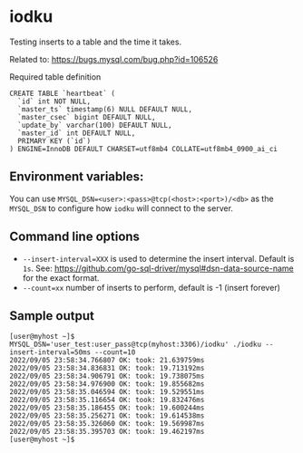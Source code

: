 # iodku

Testing inserts to a table and the time it takes.

Related to: https://bugs.mysql.com/bug.php?id=106526

Required table definition

```
CREATE TABLE `heartbeat` (
  `id` int NOT NULL,
  `master_ts` timestamp(6) NULL DEFAULT NULL,
  `master_csec` bigint DEFAULT NULL,
  `update_by` varchar(100) DEFAULT NULL,
  `master_id` int DEFAULT NULL,
  PRIMARY KEY (`id`)
) ENGINE=InnoDB DEFAULT CHARSET=utf8mb4 COLLATE=utf8mb4_0900_ai_ci
```

## Environment variables:

You can use `MYSQL_DSN=<user>:<pass>@tcp(<host>:<port>)/<db>` as the `MYSQL_DSN`
to configure how `iodku` will connect to the server.

## Command line options

* `--insert-interval=XXX` is used to determine the insert interval. Default is `1s`. See: https://github.com/go-sql-driver/mysql#dsn-data-source-name for the exact format.
* `--count=xx` number of inserts to perform, default is -1 (insert forever)

## Sample output

```
[user@myhost ~]$ MYSQL_DSN='user_test:user_pass@tcp(myhost:3306)/iodku' ./iodku --insert-interval=50ms --count=10
2022/09/05 23:58:34.766807 OK: took: 21.639759ms
2022/09/05 23:58:34.836831 OK: took: 19.713192ms
2022/09/05 23:58:34.906791 OK: took: 19.738075ms
2022/09/05 23:58:34.976900 OK: took: 19.855682ms
2022/09/05 23:58:35.046594 OK: took: 19.529551ms
2022/09/05 23:58:35.116654 OK: took: 19.832476ms
2022/09/05 23:58:35.186455 OK: took: 19.600244ms
2022/09/05 23:58:35.256271 OK: took: 19.614538ms
2022/09/05 23:58:35.326060 OK: took: 19.569987ms
2022/09/05 23:58:35.395703 OK: took: 19.462197ms
[user@myhost ~]$
```
